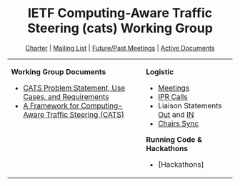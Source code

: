 <div align="center">
    
# IETF Computing-Aware Traffic Steering (cats) Working Group

[Charter](https://datatracker.ietf.org/wg/cats/about/) | [Mailing List](https://mailarchive.ietf.org/arch/browse/cats/) | [Future/Past Meetings](https://datatracker.ietf.org/wg/cats/meetings/) | [Active Documents](https://datatracker.ietf.org/wg/cats/documents/)
</div>

<div align="center">
<table><tbody><tr><td valign="top">
   
**Working Group Documents**

- [CATS Problem Statement, Use Cases, and Requirements](https://github.com/ietf-wg-cats/draft-ietf-cats-usecases-requirements)
- [A Framework for Computing-Aware Traffic Steering (CATS)](https://github.com/ietf-wg-cats/draft-ietf-cats-framework)
    
</td><td valign="top">
   
**Logistic**

- [Meetings](https://github.com/ietf-wg-cats/IETF-Meetings)
- [IPR Calls](https://github.com/ietf-wg-cats/Logistic/tree/main/ipr-poll-cfa)
- Liaison Statements [Out](https://github.com/ietf-wg-cats/Liaison-Statements-Out) and [IN](https://github.com/ietf-wg-cats/Liaison-Statements-In)
- [Chairs Sync](https://github.com/ietf-wg-cats/Logistic/blob/main/Chairs-Sync-Meeting-Points.md)
    
**Running Code & Hackathons**
    
- [Hackathons]
    
</td></tr></tbody></table>
</div>
